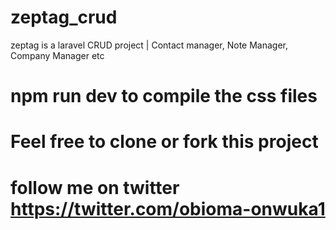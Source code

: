 # zeptag_crud
zeptag is a laravel CRUD project | Contact manager, Note Manager, Company Manager etc
# npm run dev to compile the css files
# Feel free to clone or fork this project
# follow me on twitter https://twitter.com/obioma-onwuka1
